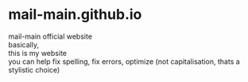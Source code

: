 # mail-main.github.io
mail-main official website <br>
basically, <br>
this is my website <br>
you can help fix spelling, fix errors, optimize (not capitalisation, thats a stylistic choice)
